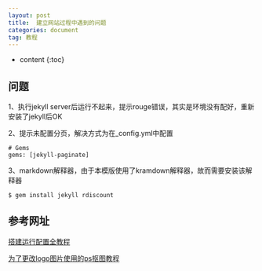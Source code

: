 ```yaml
---
layout: post
title:  建立网站过程中遇到的问题
categories: document
tag: 教程
---
```


* content
{:toc}

问题
------------------------------------

1、执行jekyll server后运行不起来，提示rouge错误，其实是环境没有配好，重新安装了jekyll后OK

2、提示未配置分页，解决方式为在_config.yml中配置

```
# Gems
gems: [jekyll-paginate]
```

3、markdown解释器，由于本模版使用了kramdown解释器，故而需要安装该解释器

```
$ gem install jekyll rdiscount
```

参考网址
------------------------------------

[搭建运行配置全教程](http://alfred-sun.github.io/blog/2014/12/05/github-pages/)


[为了更改logo图片使用的ps抠图教程](http://www.uisdc.com/photoshop-matting-techniques)
